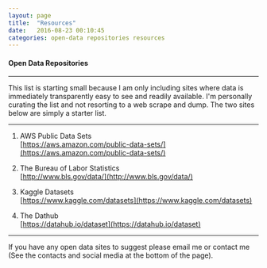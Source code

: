 ```yaml
---
layout: page
title:  "Resources"
date:   2016-08-23 00:10:45
categories: open-data repositories resources
---
```


#### Open Data Repositories
---  

This list is starting small because I am only including sites where data is immediately transparently easy to see and readily available. I'm personally curating the list and not resorting to a web scrape and dump. The two sites below are simply a starter list.  

---  


1. AWS Public Data Sets  
  [https://aws.amazon.com/public-data-sets/](https://aws.amazon.com/public-data-sets/)  

2. The Bureau of Labor Statistics  
  [http://www.bls.gov/data/](http://www.bls.gov/data/)  

3. Kaggle Datasets  
  [https://www.kaggle.com/datasets](https://www.kaggle.com/datasets)

4. The Dathub  
  [https://datahub.io/dataset](https://datahub.io/dataset)

---  
If you have any open data sites to suggest please email me or contact me (See the contacts and social media at the bottom of the page).
